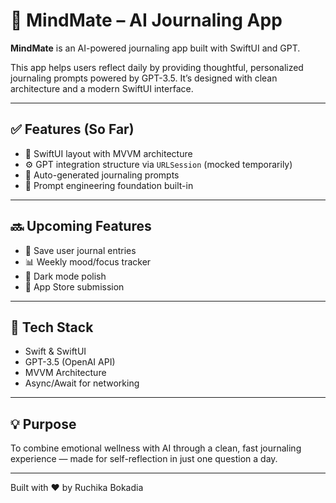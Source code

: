 
# 🧠 MindMate – AI Journaling App

**MindMate** is an AI-powered journaling app built with SwiftUI and GPT.

This app helps users reflect daily by providing thoughtful, personalized journaling prompts powered by GPT-3.5. It’s designed with clean architecture and a modern SwiftUI interface.

---

## ✅ Features (So Far)
- 📱 SwiftUI layout with MVVM architecture
- ⚙️ GPT integration structure via `URLSession` (mocked temporarily)
- 💬 Auto-generated journaling prompts
- 🧠 Prompt engineering foundation built-in

---

## 🔜 Upcoming Features
- 📝 Save user journal entries
- 📊 Weekly mood/focus tracker
- 🌙 Dark mode polish
- 🚀 App Store submission

---

## 🔧 Tech Stack
- Swift & SwiftUI
- GPT-3.5 (OpenAI API)
- MVVM Architecture
- Async/Await for networking

---

## 💡 Purpose
To combine emotional wellness with AI through a clean, fast journaling experience — made for self-reflection in just one question a day.

---

Built with ❤️ by Ruchika Bokadia

